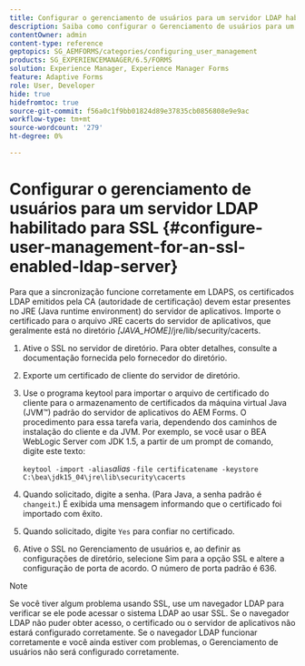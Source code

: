 ```yaml
---
title: Configurar o gerenciamento de usuários para um servidor LDAP habilitado para SSL
description: Saiba como configurar o Gerenciamento de usuários para um servidor LDAP habilitado para SSL para que a sincronização funcione corretamente em LDAPS.
contentOwner: admin
content-type: reference
geptopics: SG_AEMFORMS/categories/configuring_user_management
products: SG_EXPERIENCEMANAGER/6.5/FORMS
solution: Experience Manager, Experience Manager Forms
feature: Adaptive Forms
role: User, Developer
hide: true
hidefromtoc: true
source-git-commit: f56a0c1f9bb01824d89e37835cb0856808e9e9ac
workflow-type: tm+mt
source-wordcount: '279'
ht-degree: 0%

---
```


# Configurar o gerenciamento de usuários para um servidor LDAP habilitado para SSL {#configure-user-management-for-an-ssl-enabled-ldap-server}

Para que a sincronização funcione corretamente em LDAPS, os certificados LDAP emitidos pela CA (autoridade de certificação) devem estar presentes no JRE (Java runtime environment) do servidor de aplicativos. Importe o certificado para o arquivo JRE cacerts do servidor de aplicativos, que geralmente está no diretório *[JAVA_HOME]*/jre/lib/security/cacerts.

1. Ative o SSL no servidor de diretório. Para obter detalhes, consulte a documentação fornecida pelo fornecedor do diretório.
1. Exporte um certificado de cliente do servidor de diretório.
1. Use o programa keytool para importar o arquivo de certificado do cliente para o armazenamento de certificados da máquina virtual Java (JVM™) padrão do servidor de aplicativos do AEM Forms. O procedimento para essa tarefa varia, dependendo dos caminhos de instalação do cliente e da JVM. Por exemplo, se você usar o BEA WebLogic Server com JDK 1.5, a partir de um prompt de comando, digite este texto:

   `keytool -import -alias`*alias* `-file certificatename -keystore C:\bea\jdk15_04\jre\lib\security\cacerts`

1. Quando solicitado, digite a senha. (Para Java, a senha padrão é `changeit`.) É exibida uma mensagem informando que o certificado foi importado com êxito.
1. Quando solicitado, digite `Yes` para confiar no certificado.
1. Ative o SSL no Gerenciamento de usuários e, ao definir as configurações de diretório, selecione Sim para a opção SSL e altere a configuração de porta de acordo. O número de porta padrão é 636.

>[!NOTE]
>
>Se você tiver algum problema usando SSL, use um navegador LDAP para verificar se ele pode acessar o sistema LDAP ao usar SSL. Se o navegador LDAP não puder obter acesso, o certificado ou o servidor de aplicativos não estará configurado corretamente. Se o navegador LDAP funcionar corretamente e você ainda estiver com problemas, o Gerenciamento de usuários não será configurado corretamente.
